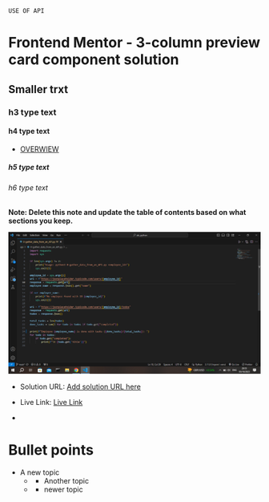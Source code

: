     USE OF API

# Frontend Mentor - 3-column preview card component solution
## Smaller trxt
### h3 type text
#### h4 type text

- [OVERWIEW](#overview)
##### h5 type text

###### h6 type text

**Note: Delete this note and update the table of contents based on what sections you keep.**

![Project Image](image/Screenshot(224).png)
- Solution URL: [Add solution URL here](https://your-solution-url.com)

- Live Link: [Live Link](www.google.com)

- 
#  Bullet points
- A new topic
    - - Another topic
    - - newer topic